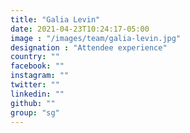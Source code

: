 ```yaml
---
title: "Galia Levin"
date: 2021-04-23T10:24:17-05:00
image : "/images/team/galia-levin.jpg"
designation : "Attendee experience"
country: ""
facebook: ""
instagram: ""
twitter: ""
linkedin: ""
github: ""
group: "sg"
---
```


